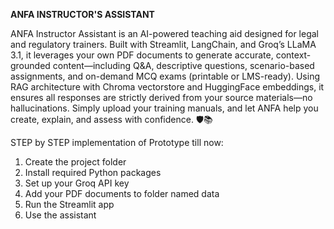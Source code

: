 **ANFA  INSTRUCTOR'S ASSISTANT**

ANFA Instructor Assistant is an AI-powered teaching aid designed for legal and regulatory trainers.
Built with Streamlit, LangChain, and Groq’s LLaMA 3.1, it leverages your own PDF documents to generate accurate, context-grounded content—including Q&A, descriptive questions, scenario-based assignments, and on-demand MCQ exams (printable or LMS-ready).
Using RAG architecture with Chroma vectorstore and HuggingFace embeddings, it ensures all responses are strictly derived from your source materials—no hallucinations.
Simply upload your training manuals, and let ANFA help you create, explain, and assess with confidence. 🛡️📚

STEP by STEP implementation of Prototype till now:
1. Create the project folder
2. Install required Python packages
3. Set up your Groq API key
4. Add your PDF documents to folder named data
5. Run the Streamlit app
6. Use the assistant
